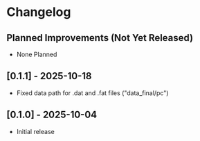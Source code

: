 # Changelog

## Planned Improvements (Not Yet Released)

- None Planned

## [0.1.1] - 2025-10-18

- Fixed data path for .dat and .fat files ("data_final/pc")

## [0.1.0] - 2025-10-04

- Initial release
